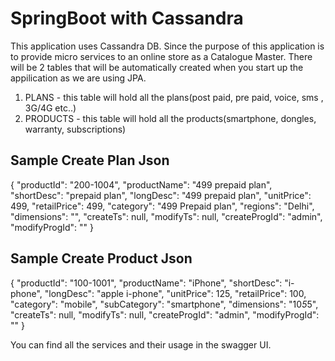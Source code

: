 # SpringBoot with Cassandra

This application uses Cassandra DB. Since the purpose of this application is to provide micro services to an online store as a Catalogue Master. 
There will be 2 tables that will be automatically created when you start up the appilication as we are using JPA.
1. PLANS - this table will hold all the plans(post paid, pre paid, voice, sms , 3G/4G etc..)
2. PRODUCTS - this table will hold all the products(smartphone, dongles, warranty, subscriptions)

## Sample Create Plan Json
{
    "productId": "200-1004",
    "productName": "499 prepaid plan",
    "shortDesc": "prepaid plan",
    "longDesc": "499 prepaid plan",
    "unitPrice": 499,
    "retailPrice": 499,
    "category": "499 Prepaid plan",
    "regions": "Delhi",
    "dimensions": "",
    "createTs": null,
    "modifyTs": null,
    "createProgId": "admin",
    "modifyProgId": ""
}

## Sample Create Product Json

{
    "productId": "100-1001",
    "productName": "iPhone",
    "shortDesc": "i-phone",
    "longDesc": "apple i-phone",
    "unitPrice": 125,
    "retailPrice": 100,
    "category": "mobile",
    "subCategory": "smartphone",
    "dimensions": "10*5*5",
    "createTs": null,
    "modifyTs": null,
    "createProgId": "admin",
    "modifyProgId": ""
}

You can find all the services and their usage in the swagger UI.
